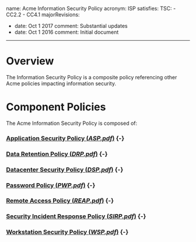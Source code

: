 name: Acme Information Security Policy
acronym: ISP
satisfies:
  TSC:
    - CC2.2
    - CC4.1
majorRevisions:
  - date: Oct 1 2017
    comment: Substantial updates
  - date: Oct 1 2016
    comment: Initial document
---

# Overview

The Information Security Policy is a composite policy referencing other Acme policies impacting information security.

# Component Policies

The Acme Information Security Policy is composed of:

### [Application Security Policy (*ASP.pdf*)](ASP.pdf) {-}
### [Data Retention Policy (*DRP.pdf*)](DRP.pdf) {-}
### [Datacenter Security Policy (*DSP.pdf*)](DSP.pdf) {-}
### [Password Policy (*PWP.pdf*)](PWP.pdf) {-}
### [Remote Access Policy (*REAP.pdf*)](REAP.pdf) {-}
### [Security Incident Response Policy (*SIRP.pdf*)](SIRP.pdf) {-}
### [Workstation Security Policy (*WSP.pdf*)](WSP.pdf) {-}